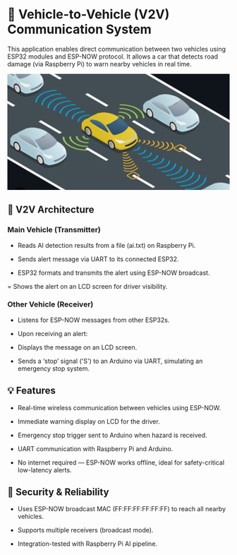 # 🚗 Vehicle-to-Vehicle (V2V) Communication System
This application enables direct communication between two vehicles using ESP32 modules and ESP-NOW protocol. It allows a car that detects road damage (via Raspberry Pi) to warn nearby vehicles in real time.

![alt text](image.png)

## 📡 V2V Architecture
### Main Vehicle (Transmitter)

- Reads AI detection results from a file (ai.txt) on Raspberry Pi.

- Sends alert message via UART to its connected ESP32.

- ESP32 formats and transmits the alert using ESP-NOW broadcast.

= Shows the alert on an LCD screen for driver visibility.

### Other Vehicle (Receiver)

- Listens for ESP-NOW messages from other ESP32s.

- Upon receiving an alert:

- Displays the message on an LCD screen.

- Sends a ‘stop’ signal ('S') to an Arduino via UART, simulating an emergency stop system.

## 💡 Features
- Real-time wireless communication between vehicles using ESP-NOW.

- Immediate warning display on LCD for the driver.

- Emergency stop trigger sent to Arduino when hazard is received.

- UART communication with Raspberry Pi and Arduino.

- No internet required — ESP-NOW works offline, ideal for safety-critical low-latency alerts.

## 🔐 Security & Reliability
- Uses ESP-NOW broadcast MAC (FF:FF:FF:FF:FF:FF) to reach all nearby vehicles.

- Supports multiple receivers (broadcast mode).

- Integration-tested with Raspberry Pi AI pipeline.